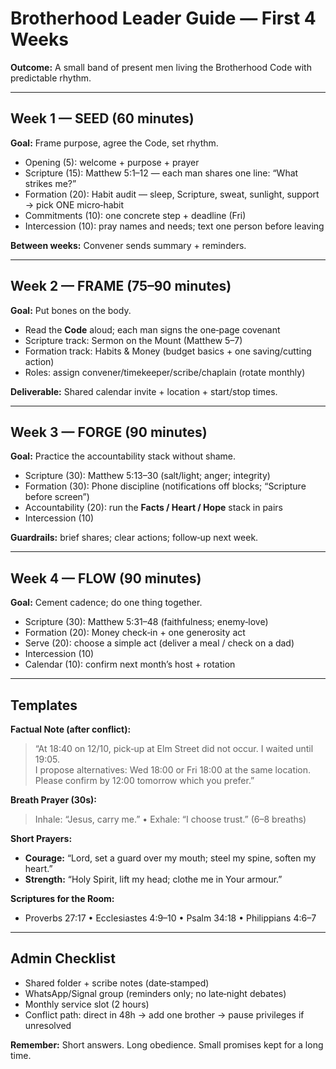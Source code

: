 # Brotherhood Leader Guide — First 4 Weeks

**Outcome:** A small band of present men living the Brotherhood Code with predictable rhythm.

---

## Week 1 — SEED (60 minutes)
**Goal:** Frame purpose, agree the Code, set rhythm.

- Opening (5): welcome + purpose + prayer
- Scripture (15): Matthew 5:1–12 — each man shares one line: “What strikes me?”
- Formation (20): Habit audit — sleep, Scripture, sweat, sunlight, support → pick ONE micro‑habit
- Commitments (10): one concrete step + deadline (Fri)
- Intercession (10): pray names and needs; text one person before leaving

**Between weeks:** Convener sends summary + reminders.

---

## Week 2 — FRAME (75–90 minutes)
**Goal:** Put bones on the body.

- Read the **Code** aloud; each man signs the one‑page covenant
- Scripture track: Sermon on the Mount (Matthew 5–7)
- Formation track: Habits & Money (budget basics + one saving/cutting action)
- Roles: assign convener/timekeeper/scribe/chaplain (rotate monthly)

**Deliverable:** Shared calendar invite + location + start/stop times.

---

## Week 3 — FORGE (90 minutes)
**Goal:** Practice the accountability stack without shame.

- Scripture (30): Matthew 5:13–30 (salt/light; anger; integrity)
- Formation (30): Phone discipline (notifications off blocks; “Scripture before screen”)
- Accountability (20): run the **Facts / Heart / Hope** stack in pairs
- Intercession (10)

**Guardrails:** brief shares; clear actions; follow‑up next week.

---

## Week 4 — FLOW (90 minutes)
**Goal:** Cement cadence; do one thing together.

- Scripture (30): Matthew 5:31–48 (faithfulness; enemy‑love)
- Formation (20): Money check‑in + one generosity act
- Serve (20): choose a simple act (deliver a meal / check on a dad)
- Intercession (10)
- Calendar (10): confirm next month’s host + rotation

---

## Templates

**Factual Note (after conflict):**
> “At 18:40 on 12/10, pick‑up at Elm Street did not occur. I waited until 19:05.  
> I propose alternatives: Wed 18:00 or Fri 18:00 at the same location.  
> Please confirm by 12:00 tomorrow which you prefer.”

**Breath Prayer (30s):**
> Inhale: “Jesus, carry me.” • Exhale: “I choose trust.” (6–8 breaths)

**Short Prayers:**
- **Courage:** “Lord, set a guard over my mouth; steel my spine, soften my heart.”
- **Strength:** “Holy Spirit, lift my head; clothe me in Your armour.”

**Scriptures for the Room:**
- Proverbs 27:17 • Ecclesiastes 4:9–10 • Psalm 34:18 • Philippians 4:6–7

---

## Admin Checklist
- Shared folder + scribe notes (date‑stamped)
- WhatsApp/Signal group (reminders only; no late‑night debates)
- Monthly service slot (2 hours)
- Conflict path: direct in 48h → add one brother → pause privileges if unresolved

**Remember:** Short answers. Long obedience. Small promises kept for a long time.
